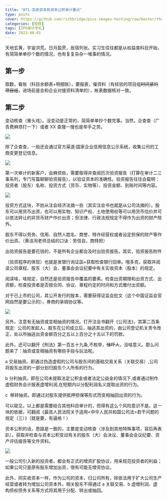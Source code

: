 ```yaml
---
title: "071-实收资本和资本公积审计要点"
type: posts
cover: https://github.com/richbridge/picx-images-hosting/raw/master/thumbnail/投技.jpg
categories: [投技]
tags: [IPO审计手札]
date: 2023-08-01
---
```

天地玄黄，宇宙洪荒。日月盈昃，辰宿列张。实习生往往都是从权益类科目开始，有简简单单抄个数的情况，也有复复杂杂一堆事的情况。

## 第一步
取数，看账（科目余额表+明细账），要报表，催资料（有经验的项目组~~时间紧的项目组~~，进场前是会和企业对接资料清单的），帐表数据核对一致。

## 第二步
变动核查（重头戏）。没变动是正常的，简简单单抄个数完事。当然，企查查（广告费麻烦打一下）或者 XX 查搜一搜也是举手之劳。

![](https://img.richfan.site/ibank/IPO审计札记/071-实收资本和资本公积审计要点_1.webp)

除了企查查，一般还会通过官方渠道:国家企业信用信息公示系统，收集公司的工商变更登记信息。

![](https://img.richfan.site/ibank/IPO审计札记/071-实收资本和资本公积审计要点_2.webp)

第一次审计的新客户，会麻烦些，需要取得并查阅历次验资报告（打算在审计二三事系列，专门写篇聊聊验资报告），以验证资本的准确性。验资报告往往会载明：投资者（股东）名称、投资方式（货币、实物等）、投资金额、到账时间等内容。

![](https://img.richfan.site/ibank/IPO审计札记/071-实收资本和资本公积审计要点_3.webp)

投资方式这块，不妨从注会经济法摘一些（其实注会书也就是从公司法摘的）。股东可以用货币出资，也可以用实物、知识产权、土地使用权等可以用货币估价并可以依法转让的非货币财产作价出资；但法律、行政法规规定不得作为出资的财产除外。

股东不得以劳务、信用、自然人姓名、商誉、特许经营权或者设定担保的财产等作价出资。（黄洁洵老师总结的口诀：劳信自，商特担）

出验资报告是要花钱的，不是所有企业都会及时出验资报告。其实，验资报告附件

（验资程序的体现）也就是发银行询证函+获取检查银行回单。哦多克，获取并阅读公司章程、股东（大）会、董事会会议纪要中有关实收资本（股本）的规定。

阅读啥，啥规定，自然还是验资报告中覆盖的要素。检查出资期限和出资方式、出资额，检查投资者是否按合同、协议、章程约定的时间和方式缴付出资额。

对于已上市的公司，其公开发行的股本，需要获得证监会批文（这个中国证监会官网自然是要公示的），券商的承销协议等。

![](https://img.richfan.site/ibank/IPO审计札记/071-实收资本和资本公积审计要点_4.webp)

另外，注意有无抽资或变相抽资的情况。打开注会书翻开《公司法》，其第二百条规定:  公司的发起人、股东在公司成立后，抽逃其出资的，由公司登记机关责令改正，处以所抽逃出资金额百分之五以上百分之十五以下的罚款。

此外，还可以翻开《刑法》第一百五十九条,不枚举，~~怪吓人~~，没啥意义。那么问题来了：抽资或变相抽资有哪些手段与玩法呢。

a 交易抽资。即通过伪造虚假的公司与股东间的基础交易关系（关联交易）,公司将股东出资的一部分划归股东个人所有的行为。

b 分利抽资。即在公司未提取法定公积金或者法定公益金的情况下,或者通过制作虚假财务会计报表虚增利润,在短期内以分配利润名义提取出资的行为。

c  移转抽资。即通过对股东提供抵押担保等形式而变相抽回出资的行为。

可以窥见，以上都是需要结合其他科目审计的，但得有这么个风险意识不是。这一块的依据，可翻阅《最高人民法院关于适用<中华人民共和国公司法>若干问题的规定（三）》（就是要，有逼格！）

资本公积的话，思路是一致的，主要是变动核查（涉及到其他特殊事项，容后再表趴）。获取并检查与资本公积变动有关的股东（大）会决议、董事会会议纪要、资产评估报告等文件资料。

![](https://img.richfan.site/ibank/IPO审计札记/071-实收资本和资本公积审计要点_5.webp)

一般公司引入新的投资者，都会有正式的增资扩股协议，用来规范投资者的利益；如果公司只是原有股东增加出资，很有可能无增资协议。

此外，同实收资本一样，作为公司的资本，归公司所有，除依法用于扩大公司生产经营或者转为增加公司资本外，相关股东不得通过 a 关联交易、b 虚增利润、虚构债权债务关系等方式将其用于分配、转出或抽回。